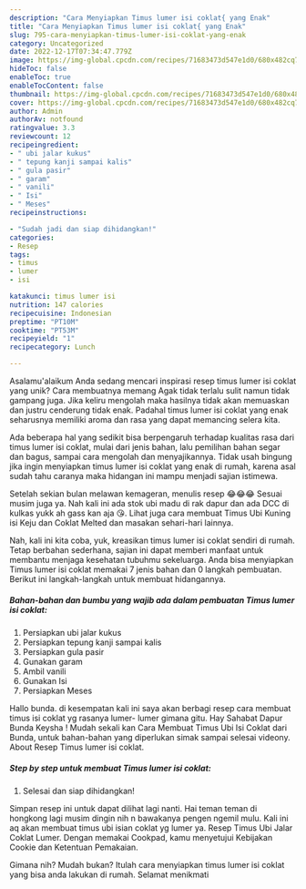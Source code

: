 ```yaml
---
description: "Cara Menyiapkan Timus lumer isi coklat{ yang Enak"
title: "Cara Menyiapkan Timus lumer isi coklat{ yang Enak"
slug: 795-cara-menyiapkan-timus-lumer-isi-coklat-yang-enak
category: Uncategorized
date: 2022-12-17T07:34:47.779Z
image: https://img-global.cpcdn.com/recipes/71683473d547e1d0/680x482cq70/timus-lumer-isi-coklat-foto-resep-utama.jpg
hideToc: false
enableToc: true
enableTocContent: false
thumbnail: https://img-global.cpcdn.com/recipes/71683473d547e1d0/680x482cq70/timus-lumer-isi-coklat-foto-resep-utama.jpg
cover: https://img-global.cpcdn.com/recipes/71683473d547e1d0/680x482cq70/timus-lumer-isi-coklat-foto-resep-utama.jpg
author: Admin
authorAv: notfound
ratingvalue: 3.3
reviewcount: 12
recipeingredient:
- " ubi jalar kukus"
- " tepung kanji sampai kalis"
- " gula pasir"
- " garam"
- " vanili"
- " Isi"
- " Meses"
recipeinstructions:

- "Sudah jadi dan siap dihidangkan!"
categories:
- Resep
tags:
- timus
- lumer
- isi

katakunci: timus lumer isi 
nutrition: 147 calories
recipecuisine: Indonesian
preptime: "PT10M"
cooktime: "PT53M"
recipeyield: "1"
recipecategory: Lunch

---
```



Asalamu'alaikum Anda sedang mencari inspirasi resep timus lumer isi coklat yang unik? Cara membuatnya memang Agak tidak terlalu sulit namun tidak gampang juga. Jika keliru mengolah maka hasilnya tidak akan memuaskan dan justru cenderung tidak enak. Padahal timus lumer isi coklat yang enak seharusnya memiliki aroma dan rasa yang dapat memancing selera kita.


Ada beberapa hal yang sedikit bisa berpengaruh terhadap kualitas rasa dari timus lumer isi coklat, mulai dari jenis bahan, lalu pemilihan bahan segar dan bagus, sampai cara mengolah dan menyajikannya. Tidak usah bingung jika ingin menyiapkan timus lumer isi coklat yang enak di rumah, karena asal sudah tahu caranya maka hidangan ini mampu menjadi sajian istimewa.

Setelah sekian bulan melawan kemageran, menulis resep 😂😂😂 Sesuai musim juga ya. Nah kali ini ada stok ubi madu di rak dapur dan ada DCC di kulkas yukk ah gass kan aja 😘. Lihat juga cara membuat Timus Ubi Kuning isi Keju dan Coklat Melted dan masakan sehari-hari lainnya.


Nah, kali ini kita coba, yuk, kreasikan timus lumer isi coklat sendiri di rumah. Tetap berbahan sederhana, sajian ini dapat memberi manfaat untuk membantu menjaga kesehatan tubuhmu sekeluarga. Anda bisa menyiapkan Timus lumer isi coklat memakai 7 jenis bahan dan 0 langkah pembuatan. Berikut ini langkah-langkah untuk membuat hidangannya.

<!--inarticleads1-->

##### Bahan-bahan dan bumbu yang wajib ada dalam pembuatan Timus lumer isi coklat:

1. Persiapkan  ubi jalar kukus
1. Persiapkan  tepung kanji sampai kalis
1. Persiapkan  gula pasir
1. Gunakan  garam
1. Ambil  vanili
1. Gunakan  Isi
1. Persiapkan  Meses


Hallo bunda. di kesempatan kali ini saya akan berbagi resep cara membuat timus isi coklat yg rasanya lumer- lumer gimana gitu. Hay Sahabat Dapur Bunda Keysha ! Mudah sekali kan Cara Membuat Timus Ubi Isi Coklat dari Bunda, untuk bahan-bahan yang diperlukan simak sampai selesai videony. About Resep Timus lumer isi coklat. 

<!--inarticleads2-->

##### Step by step untuk membuat Timus lumer isi coklat:


1. Selesai dan siap dihidangkan!

Simpan resep ini untuk dapat dilihat lagi nanti. Hai teman teman di hongkong lagi musim dingin nih n bawakanya pengen ngemil mulu. Kali ini aq akan membuat timus ubi isian coklat yg lumer ya. Resep Timus Ubi Jalar Coklat Lumer. Dengan memakai Cookpad, kamu menyetujui Kebijakan Cookie dan Ketentuan Pemakaian. 

Gimana nih? Mudah bukan? Itulah cara menyiapkan timus lumer isi coklat yang bisa anda lakukan di rumah. Selamat menikmati
